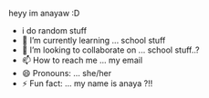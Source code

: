 heyy im anayaw :D
- i do random stuff
- 🌱 I’m currently learning ... school stuff
- 💞️ I’m looking to collaborate on ... school stuff..?
- 📫 How to reach me ... my email
- 😄 Pronouns: ... she/her
- ⚡ Fun fact: ... my name is anaya ?!!

<!---
anayaw/anayaw is a ✨ special ✨ repository because its `README.md` (this file) appears on your GitHub profile.
You can click the Preview link to take a look at your changes.
--->
